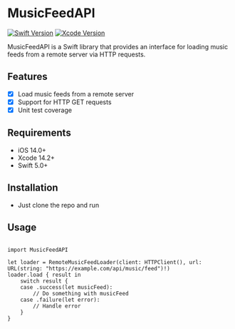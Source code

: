 # MusicFeedAPI

[![Swift Version](https://img.shields.io/badge/swift-5.0-orange.svg)](https://swift.org/)
[![Xcode Version](https://img.shields.io/badge/xcode-14.2-blue.svg)](https://developer.apple.com/xcode/)

MusicFeedAPI is a Swift library that provides an interface for loading music feeds from a remote server via HTTP requests.

## Features

- [x] Load music feeds from a remote server
- [x] Support for HTTP GET requests
- [x] Unit test coverage

## Requirements

- iOS 14.0+
- Xcode 14.2+
- Swift 5.0+

## Installation

- Just clone the repo and run

## Usage

```

import MusicFeedAPI

let loader = RemoteMusicFeedLoader(client: HTTPClient(), url: URL(string: "https://example.com/api/music/feed")!)
loader.load { result in
    switch result {
    case .success(let musicFeed):
        // Do something with musicFeed
    case .failure(let error):
        // Handle error
    }
}

```
